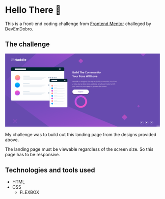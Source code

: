 # Hello There 👋

This is a front-end coding challenge from [Frontend Mentor](https://www.frontendmentor.io) challeged by DevEmDobro. 

## The challenge

<img src="src/assets/landing-page.gif" alt="gif landing page">  

My challenge was to build out this landing page from the designs provided above. 

The landing page must be viewable regardless of the screen size. So this page has to be responsive. 

## Technologies and tools used

* HTML
* CSS
  * FLEXBOX